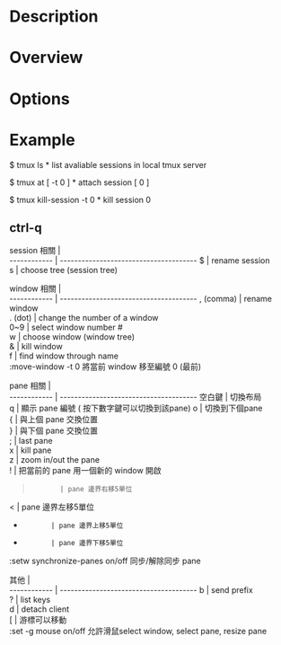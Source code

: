 # Description

# Overview

# Options
    

# Example
$ tmux ls
    * list avaliable sessions in local tmux server

$ tmux at [ -t 0 ]
    * attach session [ 0 ]

$ tmux kill-session -t 0
    * kill session 0




## ctrl-q

session 相關 |                                        
------------ | -------------------------------------- 
$            | rename session                         
s            | choose tree (session tree)             


window 相關   |                                        
------------ | -------------------------------------- 
, (comma)    | rename window                          
. (dot)      | change the number of a window          
0~9          | select window number #                 
w            | choose window (window tree)            
&            | kill window                            
f            | find window through name               
:move-window -t 0       將當前 window 移至編號 0 (最前)


pane 相關    |                                        
------------ | -------------------------------------- 
空白鍵       | 切換布局                               
q            | 顯示 pane 編號 ( 按下數字鍵可以切換到該pane)
o            | 切換到下個pane                         
{            | 與上個 pane 交換位置                   
}            | 與下個 pane 交換位置                   
;            | last pane                              
x            | kill pane                              
z            | zoom in/out the pane                   
!            | 把當前的 pane 用一個新的 window 開啟   
>            | pane 邊界右移5單位                      
<            | pane 邊界左移5單位                      
+            | pane 邊界上移5單位                      
-            | pane 邊界下移5單位                      
:setw synchronize-panes on/off     同步/解除同步 pane

其他         |                                        
------------ | -------------------------------------- 
b            | send prefix                            
?            | list keys                              
d            | detach client                          
[            | 游標可以移動                               
:set -g mouse on/off        允許滑鼠select window, select pane, resize pane

